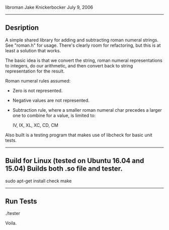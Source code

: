 libroman
Jake Knickerbocker
July 9, 2006

----------
Desription
----------

A simple shared library for adding and subtracting roman numeral strings.
See "roman.h" for usage.  There's clearly room for refactoring, but
this is at least a solution that works.

The basic idea is that we convert the string, roman numeral
representations to integers, do our arithmetic, and then convert
back to string representation for the result.

Roman numeral rules assumed:
- Zero is not represented.
- Negative values are not represented.
- Subtraction rule, where a smaller roman numeral char precedes
	a larger one to combine for a value, is limited to:

	IV, IX, XL, XC, CD, CM

Also built is a testing program that makes use of libcheck for basic unit
tests.

--------------------------------------------------
Build for Linux (tested on Ubuntu 16.04 and 15.04)
Builds both .so file and tester.
--------------------------------------------------

sudo apt-get install check
make

----------
Run Tests
----------

./tester

Voila.
